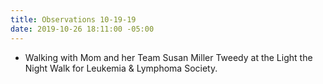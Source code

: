 ```yaml
---
title: Observations 10-19-19
date: 2019-10-26 18:11:00 -05:00
---
```


- Walking with Mom and her Team Susan Miller Tweedy at the Light the Night Walk for Leukemia & Lymphoma Society.
